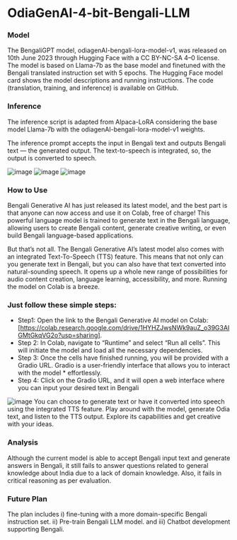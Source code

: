 # OdiaGenAI-4-bit-Bengali-LLM

### Model
The BengaliGPT model, odiagenAI-bengali-lora-model-v1, was released on 10th June 2023 through Hugging Face with a CC BY-NC-SA 4–0 license. The model is based on Llama-7b as the base model and finetuned with the Bengali translated instruction set with 5 epochs. The Hugging Face model card shows the model descriptions and running instructions. The code (translation, training, and inference) is available on GitHub.

### Inference
The inference script is adapted from Alpaca-LoRA considering the base model Llama-7b with the odiagenAI-bengali-lora-model-v1 weights.

The inference prompt accepts the input in Bengali text and outputs Bengali text — the generated output. The text-to-speech is integrated, so, the output is converted to speech.

![image](https://github.com/zafor158/OdiaGenAI-4-bit-Bengali-LLM/assets/98481506/093943d1-c9d6-4598-9b19-41bab988c99b)
![image](https://github.com/zafor158/OdiaGenAI-4-bit-Bengali-LLM/assets/98481506/cee0c580-7ba0-4db5-9289-fcb96a73b525)
![image](https://github.com/zafor158/OdiaGenAI-4-bit-Bengali-LLM/assets/98481506/171ce5ef-fe49-492b-93cc-5396855d44b6)

### How to Use
Bengali Generative AI has just released its latest model, and the best part is that anyone can now access and use it on Colab, free of charge! This powerful language model is trained to generate text in the Bengali language, allowing users to create Bengali content, generate creative writing, or even build Bengali language-based applications.

But that’s not all. The Bengali Generative AI’s latest model also comes with an integrated Text-To-Speech (TTS) feature. This means that not only can you generate text in Bengali, but you can also have that text converted into natural-sounding speech. It opens up a whole new range of possibilities for audio content creation, language learning, accessibility, and more. Running the model on Colab is a breeze.

### Just follow these simple steps:
* Step1: Open the link to the Bengali Generative AI model on Colab: [https://colab.research.google.com/drive/1HYHZJwsNWk9auZ_o39G3AIGMtGkqVG2o?usp=sharing].
* Step 2: In Colab, navigate to “Runtime” and select “Run all cells”. This will initiate the model and load all the necessary dependencies.
* Step 3: Once the cells have finished running, you will be provided with a Gradio URL. Gradio is a user-friendly interface that allows you to interact with the model * effortlessly.
* Step 4: Click on the Gradio URL, and it will open a web interface where you can input your desired text in Bengali

![image](https://github.com/zafor158/OdiaGenAI-4-bit-Bengali-LLM/assets/98481506/fb14e87d-b815-4ab7-9c8d-23f70bcc758e)
You can choose to generate text or have it converted into speech using the integrated TTS feature. Play around with the model, generate Odia text, and listen to the TTS output. Explore its capabilities and get creative with your ideas.

### Analysis
Although the current model is able to accept Bengali input text and generate answers in Bengali, it still fails to answer questions related to general knowledge about India due to a lack of domain knowledge. Also, it fails in critical reasoning as per evaluation.

### Future Plan
The plan includes 
i) fine-tuning with a more domain-specific Bengali instruction set.
ii) Pre-train Bengali LLM model.
and iii) Chatbot development supporting Bengali.




